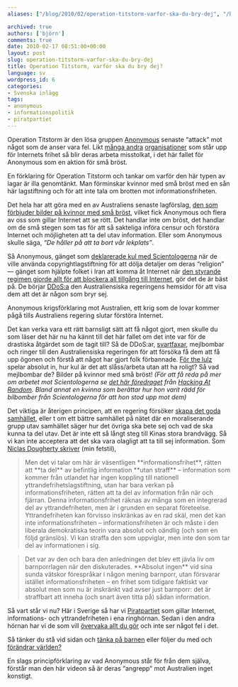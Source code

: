 ```yaml
---
aliases: ["/blog/2010/02/operation-titstorm-varfor-ska-du-bry-dej", "/blog/2010/02/17/operation-titstorm-varfor-ska-du-bry-dej"]

archived: true
authors: ['björn']
comments: true
date: 2010-02-17 08:51:00+00:00
layout: post
slug: operation-titstorm-varfor-ska-du-bry-dej
title: Operation Titstorm, varför ska du bry dej?
language: sv
wordpress_id: 6
categories:
- Svenska inlägg
tags:
- anonymous
- informationspolitik
- piratpartiet
---
```




Operation Titstorm är den lösa gruppen [Anonymous](http://en.wikipedia.org/wiki/Anonymous_%28group%29) senaste “attack” mot något som de anser vara fel. Likt [många andra](http://piratbyran.org) [organisationer](http://piratpartiet.se) som står upp för Internets frihet så blir deras arbeta misstolkat, i det här fallet för Anonymous som en aktion för små bröst.





En förklaring för Operation Titstorm och tankar om varför den här typen av lagar är illa genomtänkt. Man förminskar kvinnor med små bröst med en sån här lagstiftning och för att inte tala om brotten mot informationsfriheten.






Det hela har att göra med en av Australiens senaste lagförslag, [den som förbjuder bilder på kvinnor med små bröst](http://tantrikblog.wordpress.com/2010/01/28/tuttchock-galna-censurlagar-i-australien/), vilket fick Anonymous och flera av oss som gillar Internet att se rött. Det handlar inte om bröst, det handlar om de små stegen som tas för att så sakteliga införa censur och förstöra Internet och möjligheten att ta del utav information. Eller som Anonymous skulle säga, _“De håller på att ta bort vår lekplats”_.

Så Anonymous, gänget som [deklarerade kul med Scientologerna](http://www.wired.com/culture/culturereviews/magazine/17-10/mf_chanology) när de ville använda copyrightlagstiftning för att dölja detaljer om deras “religion” — gänget som hjälpte folket i Iran att komma åt Internet när [den styrande regimen gjorde allt för att blockera all tillgång till Internet](http://www.dn.se/nyheter/varlden/studentdagen-irak-protester-mahmoud-ahmadinejad-1.1008915), gör det de är bäst på. De börjar [DDoS:a](http://sv.wikipedia.org/wiki/DDoS) den Australiensiska regeringens hemsidor för att visa dem att det är någon som bryr sej.





Anonymous krigsförklaring mot Australien, ett krig som de lovar kommer pågå tills Australiens regering slutar förstöra Internet.






Det kan verka vara ett rätt barnsligt sätt att få något gjort, men skulle du som läser det här nu ha kännt till det här fallet om det inte var för de drastiska åtgärdet som de tagit till? Så de DDoS:ar, [svartfaxar](http://en.wikipedia.org/wiki/Black_fax), mejlbombar och ringer till den Australiensiska regeringen för att försöka få dem att få upp ögonen och förstå att något har gjort folk förbannade. [För the lulz](http://copyriot.se/2009/10/28/trolltyg-del-3-lulz/) spelar absolut in, hur kul är det att slåss/arbeta utan att ha roligt? Så vad mejlbombar de? Bilder på kvinnor med små bröst! _(För att få reda på mer om arbetet mot Scientologerna se [det här föredraget](http://images1.noterik.com/har/246_l3218_Anonymous_Vs_Scientology.mp4) från [Hacking At Random](http://har2009.org/). Bland annat en kvinna som berättar hur hon varit rädd för bilbomber från Scientologerna för att hon stod upp mot dem)_

Det viktiga är återigen principen, att en regering försöker [skapa det goda samhället](http://blogg.tianmi.info/2010/02/16/det-goda-samhallet-pa-internet/), eller t om ett bättre samhället på nätet där en moraliserande grupp utav samhället säger hur det övriga ska bete sej och vad de ska kunna ta del utav. Det är inte ett så långt steg till Kinas stora brandvägg. Så vi kan inte acceptera att det ska vara olagligt att ta till sej information. Som [Niclas Dougherty skriver](http://blogg.tianmi.info/2010/02/16/det-goda-samhallet-pa-internet/) (min fetstil),


<blockquote>Men det vi talar om här är väsentligen **informationsfrihet**, rätten att **ta del** av befintlig information **utan straff** – information som kommer från utlandet har ingen koppling till nationell yttrandefrihetslagstiftning, utan har bara verkan på informationsfriheten, rätten att ta del av information från när och fjärran. Denna informationsfrihet räknas av många som en integrerad del av yttrandefriheten, men är i grunden en separat företeelse. Yttrandefriheten kan förvisso inskränkas av en rad skäl, men det kan inte informationsfriheten – informationsfriheten är och måste i den liberala demokratiska teorin vara absolut och oändlig (och som en följd gränslös). Vi kan straffa den som uppviglar, men inte den som tar del av informationen i sig.</blockquote>




<blockquote>Det var av den och bara den anledningen det blev ett jävla liv om barnporrlagen när den diskuterades. **Absolut ingen** vid sina sunda vätskor förespråkar i någon mening barnporr, utan försvarar istället informationsfriheten – en frihet som tidigare faktiskt var absolut men som nu är inskränkt vad avser just barnporr: det är straffbart att inneha (och snart även titta på) sådan information.</blockquote>


Så vart står vi nu? Här i Sverige så har vi [Piratpartiet](http://piratpartiet.se) som gillar Internet, informations- och yttrandefriheten i ena ringhörnan. Sedan i den andra hörnan har vi de som vill [övervaka allt du gör](http://www.dynamicman.net/2010/02/14/glad-alla-hjartans-dag/) och inte ser något fel i det.

Så tänker du stå vid sidan och [tänka på barnen](http://projo.se/2009/07/katolska-litauen-ett-steg-narmre-himmelriket/) eller följer du med och [förändrar världen?](http://piratpartiet.se)





En slags principförklaring av vad Anonymous står för från dem själva, förstår man den här videon så är deras “angrepp” mot Australien inget konstigt.




